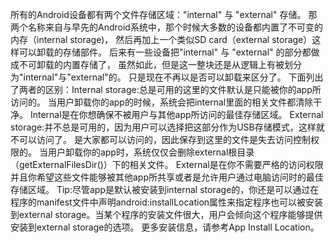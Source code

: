 所有的Android设备都有两个文件存储区域："internal" 与 "external" 存储。
 那两个名称来自与早先的Android系统中，那个时候大多数的设备都内置了不可变的内存（internal storage)，
 然后再加上一个类似SD card（external storage）这样可以卸载的存储部件。
 后来有一些设备把"internal" 与 "external" 的部分都做成不可卸载的内置存储了，
 虽然如此，但是这一整块还是从逻辑上有被划分为"internal"与"external"的。
 只是现在不再以是否可以卸载来区分了。 
 下面列出了两者的区别：Internal storage:总是可用的这里的文件默认是只能被你的app所访问的。
 当用户卸载你的app的时候，系统会把internal里面的相关文件都清除干净。
 Internal是在你想确保不被用户与其他app所访问的最佳存储区域。
 External storage:并不总是可用的，因为用户可以选择把这部分作为USB存储模式，这样就不可以访问了。
 是大家都可以访问的，因此保存到这里的文件是失去访问控制权限的。
 当用户卸载你的app时，系统仅仅会删除external根目录（getExternalFilesDir()）下的相关文件。
 External是在你不需要严格的访问权限并且你希望这些文件能够被其他app所共享或者是允许用户通过电脑访问时的最佳存储区域。
 Tip:尽管app是默认被安装到internal storage的，你还是可以通过在程序的manifest文件中声明android:installLocation属性来指定程序也可以被安装到external storage。当某个程序的安装文件很大，用户会倾向这个程序能够提供安装到external storage的选项。
 更多安装信息，请参考App Install Location。